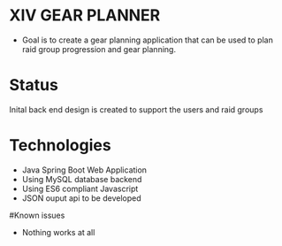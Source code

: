 # XIV GEAR PLANNER

- Goal is to create a gear planning application that can be used to plan raid group progression and gear planning.


# Status
 
 Inital back end design is created to support the users and raid groups


# Technologies

- Java Spring Boot Web Application
- Using MySQL database backend
- Using ES6 compliant Javascript
- JSON ouput api to be developed


#Known issues

- Nothing works at all
